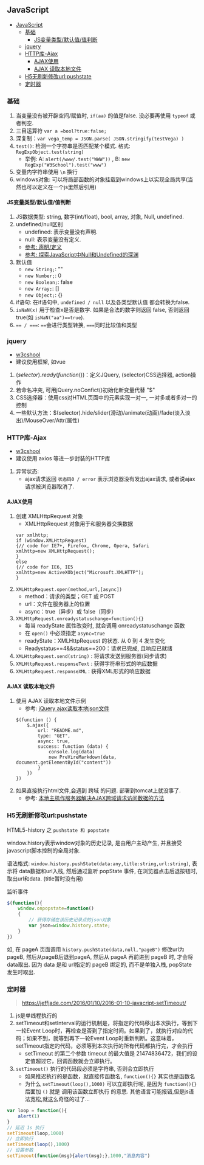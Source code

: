 ## JavaScript
<!-- TOC -->

- [JavaScript](#javascript)
    - [基础](#基础)
        - [JS变量类型/默认值/值判断](#js变量类型默认值值判断)
    - [jquery](#jquery)
    - [HTTP库-Ajax](#http库-ajax)
        - [AJAX使用](#ajax使用)
        - [AJAX 读取本地文件](#ajax-读取本地文件)
    - [H5无刷新修改url:pushstate](#h5无刷新修改urlpushstate)
    - [定时器](#定时器)

<!-- /TOC -->
### 基础
1. 当变量没有被开辟空间/赋值时, `if(aa)` 的值是false. 没必要再使用 `typeof` 或者判空.
2. 三目运算符 `var a =bool?true:false;`
3. 深复制：`var vega_temp = JSON.parse( JSON.stringify(testVega) )`
4. `test()`: 检测一个字符串是否匹配某个模式. 格式: `RegExpObject.test(string)`
    - 举例: A: `alert(/www/.test("WWW"))` , B: `new RegExp("W3School").test("www")`
5. 变量内字符串使用 `\n` 换行
2. windows对象: 可以将局部函数的对象挂载到windows上以实现全局共享(当然也可以定义在一个js里然后引用)

#### JS变量类型/默认值/值判断
1. JS数据类型: string, 数字(int/float), bool, array, 对象, Null, undefined.
2. undefined/null区别
    - undefined: 表示变量没有声明.
    - null: 表示变量没有定义.
    - [参考: 声明/定义](/basics/language/basic.md)
    - [参考: 探索JavaScript中Null和Undefined的深渊](http://yanhaijing.com/javascript/2014/01/05/exploring-the-abyss-of-null-and-undefined-in-javascript/)
3. 默认值
    - `new String;`: ""
    - `new Number;`: 0
    - `new Boolean;`: false
    - `new Array;`: []
    - `new Object;`: {}
4. if语句: 在if语句中, `undefined / null` 以及各类型默认值 都会转换为false.
5. `isNaN(x)` 用于检查x是否是数字. 如果是合法的数字则返回 false, 否则返回 true(如 `isNaN("aa")==true`).
5. `== / ===`: `==`会进行类型转换, `===`同时比较值和类型

### jquery
- [w3cshool](http://www.w3school.com.cn/jquery/jquery_syntax.asp)
- 建议使用框架, 如vue

1. $(selector).ready(function(){})：$定义JQuery, (selector)CSS选择器, action操作
2. 若命名冲突, 可用jQuery.noConfict()初始化新变量代替 "$"
3. CSS选择器：使用css对HTML页面中的元素实现一对一, 一对多或者多对一的控制
4. 一些默认方法：$(selector).hide/slider(滑动)/animate(动画)/fade(淡入淡出)/MouseOver/Attr(属性)

### HTTP库-Ajax
- [w3cshool](http://www.w3school.com.cn/ajax/index.asp)
- 建议使用 axios 等进一步封装的HTTP库

1. 异常状态:
    - ajax请求返回 `状态码0 / error` 表示浏览器没有发出ajax请求, 或者说ajax请求被浏览器取消了.

#### AJAX使用
1. 创建 XMLHttpRequest 对象
    - XMLHttpRequest 对象用于和服务器交换数据
    ````
    var xmlhttp;
    if (window.XMLHttpRequest)
    {// code for IE7+, Firefox, Chrome, Opera, Safari
    xmlhttp=new XMLHttpRequest();
    }
    else
    {// code for IE6, IE5
    xmlhttp=new ActiveXObject("Microsoft.XMLHTTP");
    }
    ````
2. `XMLHttpRequest.open(method,url,[async])`
    - method：请求的类型；GET 或 POST
    - url：文件在服务器上的位置
    - async：true（异步）或 false（同步）
3. `XMLHttpRequest.onreadystatuschange=function(){}`
    - 每当 readyState 属性改变时, 就会调用 onreadystatuschange 函数
    - 在 `open()` 中必须指定 `async=true`
    - readyState：XMLHttpRequest 的状态. 从 0 到 4 发生变化
    - Readystatus==4&&status==200：请求已完成, 且响应已就绪
4. `XMLHttpRequest.send(string)` : 将请求发送到服务器(同步请求)
5. `XMLHttpRequest.responseText` : 获得字符串形式的响应数据
6. `XMLHttpRequest.responseXML` : 获得XML形式的响应数据

#### AJAX 读取本地文件
1. 使用 AJAX 读取本地文件示例
    - 参考: [jQuery ajax读取本地json文件](https://www.cnblogs.com/ooo0/p/6385698.html)
    ````
    $(function () {
        $.ajax({
            url: "README.md",
            type: "GET",
            async: true,
            success: function (data) {
                console.log(data)
                new PreVireMarkdown(data, document.getElementById("content"))
            }
        })
    })
    ````
2. 如果直接执行html文件,会遇到 跨域 的问题. 部署到tomcat上就没事了.
    - 参考: [本地主机作服务器解决AJAX跨域请求访问数据的方法](https://www.cnblogs.com/QiScript/p/5580355.html)

### H5无刷新修改url:pushstate
HTML5-history 之 `pushstate 和 popstate`

window.history表示window对象的历史记录, 是由用户主动产生, 并且接受javascript脚本控制的全局对象.

语法格式: `window.history.pushState(data:any,title:string,url:string)`, 表示将 data数据和url入栈, 然后通过监听 popState 事件, 在浏览器点击后退按钮时, 取出url和data. (title暂时没有用)

监听事件
```JavaScript
$(function(){
    window.onpopstate=function()
    {
        // 获得存储在该历史记录点的json对象
        var json=window.history.state;
    }
})
````

如, 在 pageA 页面调用 `history.pushState(data,null,"pageB")` 修改url为pageB, 然后从pageB后退到pageA, 然后从 pageA 再前进到 pageB 时, 才会将data取出. 因为 data 是和 url指定的 pageB 绑定的, 而不是单独入栈, popState 发生时取出.

### 定时器
> https://jeffjade.com/2016/01/10/2016-01-10-javacript-setTimeout/
1. js是单线程执行的
2. setTimeout和setInterval的运行机制是，将指定的代码移出本次执行，等到下一轮Event Loop时，再检查是否到了指定时间。如果到了，就执行对应的代码；如果不到，就等到再下一轮Event Loop时重新判断。这意味着，setTimeout指定的代码，必须等到本次执行的所有代码都执行完，才会执行
    - setTimeout 的第二个参数 timeout 的最大值是 21474836472，我们的设定值超过它，回调函数就会立即执行。
3. `setTimeout()` 执行的代码段必须是字符串, 否则会立即执行
    - 如果推迟执行的是函数，就直接传函数名, `function(){}` 其实也是函数名
    - 为什么 `setTimeout(loop(),1000)` 可以立即执行呢, 是因为 `function(){}` 后面加 `()` 就是 调用该函数立即执行 的意思. 其他语言可能报错,但是js语法宽松,就这么奇怪的过了...
```JavaScript
var loop = function(){
    alert(1)
}
// 延迟 1s 执行
setTimeout(loop,1000)
// 立即执行
setTimeout(loop(),1000)
// 设置参数
setTimeout(function(msg){alert(msg);},1000,"消息内容")
```
